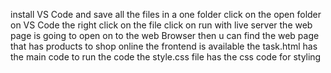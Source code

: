install VS Code
and save all the files in a one folder
click on the open folder on VS Code the right click on the file click 
on run with live server the web page is going to open on to the web Browser 
then u can find the web page that has products to shop online 
the frontend is available the task.html has the main code 
to run the code the style.css file has the css code for styling
